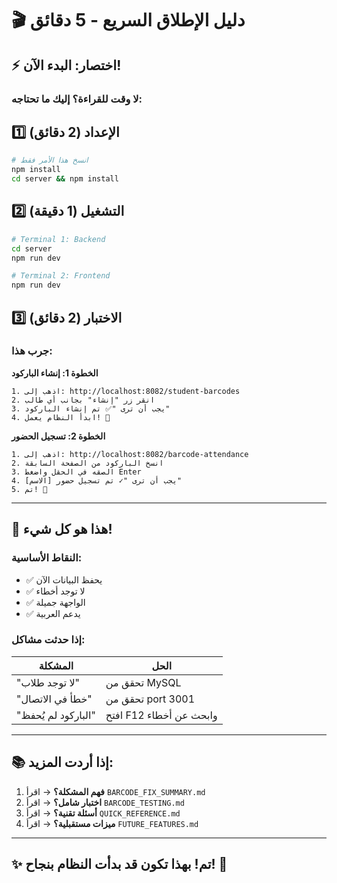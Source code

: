 # 🎬 دليل الإطلاق السريع - 5 دقائق

## ⚡ اختصار: البدء الآن!

### لا وقت للقراءة؟ إليك ما تحتاجه:

## 1️⃣ الإعداد (2 دقائق)

```bash
# انسخ هذا الأمر فقط
npm install
cd server && npm install
```

## 2️⃣ التشغيل (1 دقيقة)

```bash
# Terminal 1: Backend
cd server
npm run dev

# Terminal 2: Frontend
npm run dev
```

## 3️⃣ الاختبار (2 دقائق)

### جرب هذا:

**الخطوة 1: إنشاء الباركود**
```
1. اذهب إلى: http://localhost:8082/student-barcodes
2. انقر زر "إنشاء" بجانب أي طالب
3. يجب أن ترى "✅ تم إنشاء الباركود"
4. ابدأ النظام يعمل! 🎉
```

**الخطوة 2: تسجيل الحضور**
```
1. اذهب إلى: http://localhost:8082/barcode-attendance
2. انسخ الباركود من الصفحة السابقة
3. الصقه في الحقل واضغط Enter
4. يجب أن ترى "✓ تم تسجيل حضور [الاسم]"
5. تم! 🚀
```

---

## 🎯 هذا هو كل شيء!

### النقاط الأساسية:
- ✅ يحفظ البيانات الآن
- ✅ لا توجد أخطاء
- ✅ الواجهة جميلة
- ✅ يدعم العربية

### إذا حدثت مشاكل:

| المشكلة | الحل |
|--------|------|
| "لا توجد طلاب" | تحقق من MySQL |
| "خطأ في الاتصال" | تحقق من port 3001 |
| "الباركود لم يُحفظ" | افتح F12 وابحث عن أخطاء |

---

## 📚 إذا أردت المزيد:

1. **فهم المشكلة؟** → اقرأ `BARCODE_FIX_SUMMARY.md`
2. **اختبار شامل؟** → اقرأ `BARCODE_TESTING.md`
3. **أسئلة تقنية؟** → اقرأ `QUICK_REFERENCE.md`
4. **ميزات مستقبلية؟** → اقرأ `FUTURE_FEATURES.md`

---

## ✨ تم! بهذا تكون قد بدأت النظام بنجاح! 🎉
